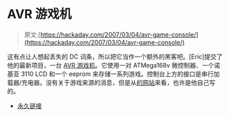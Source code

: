 # AVR 游戏机

> 原文:[https://hackaday.com/2007/03/04/avr-game-console/](https://hackaday.com/2007/03/04/avr-game-console/)

这有点让人想起丢失的 DC 词条，所以把它当作一个额外的黑客吧。[Eric]提交了他的最新项目，一台 [AVR 游戏机](http://www28.websamba.com/ealang/avr/)。它使用一对 ATMega168v 微控制器、一个诺基亚 3110 LCD 和一个 eeprom 来存储一系列游戏。控制台上方的接口是串行加载器/充电器。没有关于游戏来源的消息，但是从[的网站](http://www28.websamba.com/ealang/)来看，也许是他自己写的。

*   [永久链接](http://www28.websamba.com/ealang/avr/)
